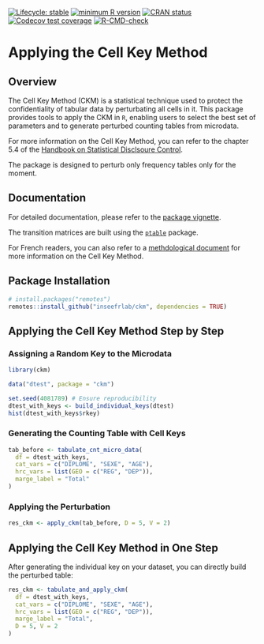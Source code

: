 <!-- badges: start -->
[![Lifecycle: stable](https://img.shields.io/badge/lifecycle-stable-green.svg)](https://lifecycle.r-lib.org/articles/stages.html#stable)
[![minimum R version](https://img.shields.io/badge/R%3E%3D-3.5-blue.svg)](https://gitlab.insee.fr/outilsconfidentialite/ckm/-/blob/main/DESCRIPTION)
[![CRAN status](https://www.r-pkg.org/badges/version/ckm)](https://cran.r-project.org/package=ckm)
[![Codecov test coverage](https://codecov.io/gh/InseeFr/ckm/branch/main/graph/badge.svg)](https://codecov.io/gh/InseeFr/ckm?branch=main)
[![R-CMD-check](https://github.com/InseeFr/ckm/actions/workflows/R-CMD-check.yaml/badge.svg)](https://github.com/InseeFr/ckm/actions/workflows/R-CMD-check.yaml)
  <!-- badges: end -->
# Applying the Cell Key Method

## Overview

The Cell Key Method (CKM) is a statistical technique used to protect the confidentiality of tabular data by perturbating all cells in it. This package provides tools to apply the CKM in `R`, enabling users to select the best set of parameters and to generate perturbed counting tables from microdata.

For more information on the Cell Key Method, you can refer to the chapter 5.4 of the [Handbook on Statistical Disclsoure Control](https://sdctools.github.io/HandbookSDC/05-frequency-tables.html#sec-CKM_freq).

The package is designed to perturb only frequency tables only for the moment.

## Documentation

For detailed documentation, please refer to the [package vignette](https://inseefrlab.github.io/ckm/articles/quickstart-ckm.html).

The transition matrices are built using the [`ptable`](https://cran.r-project.org/web/packages/ptable/index.html) package.

For French readers, you can also refer to a [methdological document](https://www.insee.fr/fr/statistiques/fichier/2838097/12-fiche_methodologique_ckm.pdf) for more information on the Cell Key Method.

## Package Installation

```r
# install.packages("remotes")
remotes::install_github("inseefrlab/ckm", dependencies = TRUE)
```

## Applying the Cell Key Method Step by Step

### Assigning a Random Key to the Microdata

```r
library(ckm)

data("dtest", package = "ckm")

set.seed(4081789) # Ensure reproducibility
dtest_with_keys <- build_individual_keys(dtest)
hist(dtest_with_keys$rkey)
```

### Generating the Counting Table with Cell Keys

```r
tab_before <- tabulate_cnt_micro_data(
  df = dtest_with_keys,
  cat_vars = c("DIPLOME", "SEXE", "AGE"),
  hrc_vars = list(GEO = c("REG", "DEP")),
  marge_label = "Total"
)
```

### Applying the Perturbation

```r
res_ckm <- apply_ckm(tab_before, D = 5, V = 2)
```

## Applying the Cell Key Method in One Step

After generating the individual key on your dataset, you can directly build the perturbed table:

```r
res_ckm <- tabulate_and_apply_ckm(
  df = dtest_with_keys,
  cat_vars = c("DIPLOME", "SEXE", "AGE"),
  hrc_vars = list(GEO = c("REG", "DEP")),
  marge_label = "Total",
  D = 5, V = 2
)
```
